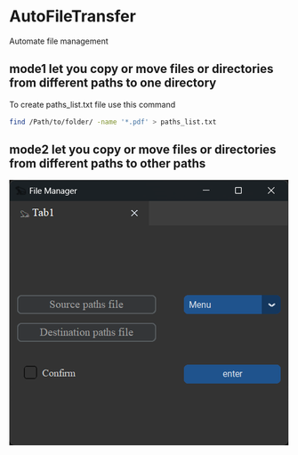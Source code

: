 # AutoFileTransfer
Automate file management


## mode1 let you copy or move files or directories from different paths to one directory
To create paths_list.txt file use this command
```bash
find /Path/to/folder/ -name '*.pdf' > paths_list.txt
```

## mode2 let you copy or move files or directories from different paths to other paths
![Alt text](https://github.com/secfrog/FileManager/blob/main/mode2/example.png)
